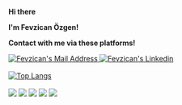 <b> Hi there <br>
  
I'm Fevzican Özgen!

Contact with me via these platforms!</b>

<a target="_blank" href="mailto:fevzicanozgen@gmail.com"><img alt="Fevzican's Mail Address" src="https://camo.githubusercontent.com/571384769c09e0c66b45e39b5be70f68f552db3e2b2311bc2064f0d4a9f5983b/68747470733a2f2f696d672e736869656c64732e696f2f62616467652f476d61696c2d4431343833363f7374796c653d666f722d7468652d6261646765266c6f676f3d676d61696c266c6f676f436f6c6f723d7768697465" data-canonical-src="https://img.shields.io/badge/Gmail-D14836?style=for-the-badge&amp;logo=gmail&amp;logoColor=white" style="max-width:100%;"><a target="_blank" href="https://www.linkedin.com/in/fevzican-%C3%B6zgen-5a0a82157/"  rel="nofollow">   <img alt="Fevzican's Linkedin" src="https://camo.githubusercontent.com/a80d00f23720d0bc9f55481cfcd77ab79e141606829cf16ec43f8cacc7741e46/68747470733a2f2f696d672e736869656c64732e696f2f62616467652f4c696e6b6564496e2d3030373742353f7374796c653d666f722d7468652d6261646765266c6f676f3d6c696e6b6564696e266c6f676f436f6c6f723d7768697465" data-canonical-src="https://img.shields.io/badge/LinkedIn-0077B5?style=for-the-badge&amp;logo=linkedin&amp;logoColor=white" style="max-width:100%;">
</a>
<br>
<br>
[![Top Langs](https://github-readme-stats.vercel.app/api/top-langs/?username=fevzicanozgen&layout=compact)](https://github.com/fevzicanozgen/github-readme-stats)
<br>
<br>
<a target="_blank" rel="noopener noreferrer" href="https://camo.githubusercontent.com/2ea8d2547bf490247041303459662dcee6a0ff094d32b1e19a9f2049f35e70b2/68747470733a2f2f696d672e736869656c64732e696f2f62616467652f432532332d626c61636b3f7374796c653d666f722d7468652d6261646765266c6f676f3d632d7368617270266c6f676f436f6c6f723d7768697465"><img src="https://camo.githubusercontent.com/2ea8d2547bf490247041303459662dcee6a0ff094d32b1e19a9f2049f35e70b2/68747470733a2f2f696d672e736869656c64732e696f2f62616467652f432532332d626c61636b3f7374796c653d666f722d7468652d6261646765266c6f676f3d632d7368617270266c6f676f436f6c6f723d7768697465" data-canonical-src="https://img.shields.io/badge/C%23-black?style=for-the-badge&amp;logo=c-sharp&amp;logoColor=white" style="max-width:100%;"></a> <a target="_blank" rel="noopener noreferrer" href="https://camo.githubusercontent.com/b3165b6eeb3270499564b95ef8bac70875a8a1ac1355b7e7833661ec05590428/68747470733a2f2f696d672e736869656c64732e696f2f62616467652f2e4e45542d626c61636b3f7374796c653d666f722d7468652d6261646765266c6f676f3d2e6e6574266c6f676f436f6c6f723d7768697465"><img src="https://camo.githubusercontent.com/b3165b6eeb3270499564b95ef8bac70875a8a1ac1355b7e7833661ec05590428/68747470733a2f2f696d672e736869656c64732e696f2f62616467652f2e4e45542d626c61636b3f7374796c653d666f722d7468652d6261646765266c6f676f3d2e6e6574266c6f676f436f6c6f723d7768697465" data-canonical-src="https://img.shields.io/badge/.NET-black?style=for-the-badge&amp;logo=.net&amp;logoColor=white" style="max-width:100%;"></a> <a target="_blank" rel="noopener noreferrer" href="https://camo.githubusercontent.com/6d4b58b835f21664108d8963582724da216d84b35b928957ebad3be8d4f907bd/68747470733a2f2f696d672e736869656c64732e696f2f62616467652f2e4e4554436f72652d626c61636b3f7374796c653d666f722d7468652d6261646765266c6f676f3d2e6e6574266c6f676f436f6c6f723d7768697465"><img src="https://camo.githubusercontent.com/6d4b58b835f21664108d8963582724da216d84b35b928957ebad3be8d4f907bd/68747470733a2f2f696d672e736869656c64732e696f2f62616467652f2e4e4554436f72652d626c61636b3f7374796c653d666f722d7468652d6261646765266c6f676f3d2e6e6574266c6f676f436f6c6f723d7768697465" data-canonical-src="https://img.shields.io/badge/.NETCore-black?style=for-the-badge&amp;logo=.net&amp;logoColor=white" style="max-width:100%;"></a> <a target="_blank" rel="noopener noreferrer" href="https://camo.githubusercontent.com/29dc08b1ae2ff33e4a49b64f7dd46379d7e76ec920a93e4765fce57768557828/68747470733a2f2f696d672e736869656c64732e696f2f62616467652f4d6963726f736f66745f53514c5f5365727665722d626c61636b3f7374796c653d666f722d7468652d6261646765266c6f676f3d6d6963726f736f66742d73716c2d736572766572266c6f676f436f6c6f723d7768697465"><img src="https://camo.githubusercontent.com/29dc08b1ae2ff33e4a49b64f7dd46379d7e76ec920a93e4765fce57768557828/68747470733a2f2f696d672e736869656c64732e696f2f62616467652f4d6963726f736f66745f53514c5f5365727665722d626c61636b3f7374796c653d666f722d7468652d6261646765266c6f676f3d6d6963726f736f66742d73716c2d736572766572266c6f676f436f6c6f723d7768697465" data-canonical-src="https://img.shields.io/badge/Microsoft_SQL_Server-black?style=for-the-badge&amp;logo=microsoft-sql-server&amp;logoColor=white" style="max-width:100%;"></a> <a target="_blank" rel="noopener noreferrer" href="https://camo.githubusercontent.com/672c9191a62c0918cd38a625d142c279c5a342f8845879c8d485017e0d81055d/68747470733a2f2f696d672e736869656c64732e696f2f62616467652f4a6176612d626c61636b3f7374796c653d666f722d7468652d6261646765266c6f676f3d4a617661266c6f676f436f6c6f723d7768697465"><img src="https://camo.githubusercontent.com/672c9191a62c0918cd38a625d142c279c5a342f8845879c8d485017e0d81055d/68747470733a2f2f696d672e736869656c64732e696f2f62616467652f4a6176612d626c61636b3f7374796c653d666f722d7468652d6261646765266c6f676f3d4a617661266c6f676f436f6c6f723d7768697465" data-canonical-src="https://img.shields.io/badge/Java-black?style=for-the-badge&amp;logo=Java&amp;logoColor=white" style="max-width:100%;"></a>
